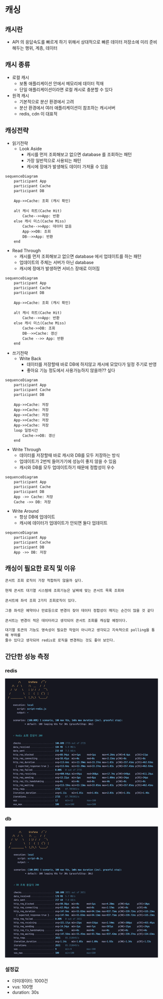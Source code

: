 # 캐싱

## 캐시란

- API 의 응답속도를 빠르게 하기 위해서 상대적으로 빠른 데이터 저장소에 미리 준비해두는 행위, 계층, 데이터

## 캐시 종류

- 로컬 캐시
  - 보통 애플리케이션 안에서 메모리에 데이터 적재
  - 단일 애플리케이션이라면 로컬 캐시로 충분할 수 있다
- 원격 캐시
  - 기본적으로 분산 환경에서 고려
  - 분산 환경에서 여러 애플리케이션이 참조하는 캐시서버
  - redis, cdn 이 대표적

## 캐싱전략

- 읽기전략
  - Look Aside
    - 캐시를 먼저 조회해보고 없으면 database 를 조회하는 패턴
    - 가장 일반적으로 사용되는 패턴
    - 캐시에 장애가 발생해도 데이터 가져올 수 있음
```mermaid
sequenceDiagram
    participant App
    participant Cache
    participant DB
    
    App->>Cache: 조회 (캐시 확인)
    
    alt 캐시 히트(Cache Hit)
        Cache-->>App: 반환
    else 캐시 미스(Cache Miss)
        Cache-->>App: 데이터 없음
        App->>DB: 조회
        DB-->>App: 반환
    end

```
  - Read Through
    - 캐시를 먼저 조회해보고 없으면 database 에서 업데이트를 하는 패턴
    - 업데이트의 주체는 서버가 아닌 database
    - 캐시에 장애가 발생하면 서비스 장애로 이어짐
```mermaid
sequenceDiagram
    participant App
    participant Cache
    participant DB
    
    App->>Cache: 조회 (캐시 확인)
    
    alt 캐시 히트(Cache Hit)
        Cache-->>App: 반환
    else 캐시 미스(Cache Miss)
        Cache->>DB: 조회
        DB-->>Cache: 갱신
        Cache -->> App: 반환
    end
```
- 쓰기전략
  - Write Back
    - 데이터를 저장할때 바로 DB에 하지않고 캐시에 모았다가 일정 주기로 반영
    - 좋아요 기능 정도에서 사용가능하지 않을까?? 싶다
```mermaid
sequenceDiagram
    participant App
    participant Cache
    participant DB
    
    App->>Cache: 저장
    App->>Cache: 저장
    App->>Cache: 저장
    App->>Cache: 저장
    App->>Cache: 저장
    loop 일정시간
        Cache->>DB: 갱신
    end
```
  - Write Through
    - 데이터를 저장할때 바로 캐시와 DB를 모두 저장하는 방식
    - 업데이트가 2번씩 들어가기에 성능이 좋지 않을 수 있음
    - 캐시와 DB를 모두 업데이트하기 때문에 정합성이 우수
```mermaid
sequenceDiagram
    participant App
    participant Cache
    participant DB
    App ->> Cache: 저장
    Cache ->> DB: 저장
```
  - Write Around
    - 항상 DB에 업데이트
    - 캐시에 데이터가 업데이트가 안되면 둘다 업데이트
```mermaid
sequenceDiagram
    participant App
    participant Cache
    participant DB
    App ->> DB: 저장
```
## 캐싱이 필요한 로직 및 이유

```
콘서트 조회 로직이 가장 적합하지 않을까 싶다.

현재 콘서트 대기열 시스템에 조회기능은 날짜에 맞는 콘서트 목록 조회와

콘서트에 좌석 조회 2가지 조회로직이 있다.

그중 좌석은 예약이나 만료등으로 변경이 잦아 데이터 정합성이 깨지는 순간이 많을 것 같다

콘서트는 변경이 적은 데이터라고 생각되어 콘서트 조회를 캐싱할 예정이다.
```
```
대기열 토큰의 기능도 영속성이 필요한 작업이 아니라고 생각되고 지속적으로 polling을 통해 부하를
줄수 있다고 생각되어 redis로 로직을 변경하는 것도 좋아 보인다.
```

## 간단한 성능 측정

### redis

![redis.png](redis.png)

### db

![db.png](db.png)

### 설정값

- 더미데이터: 1000건
- vus: 100명
- duration: 30s
